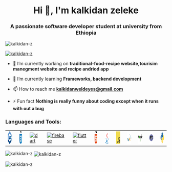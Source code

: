 <h1 align="center">Hi 👋, I'm kalkidan zeleke</h1>
<h3 align="center">A passionate software developer student at university from Ethiopia</h3>

<p align="left"> <img src="https://komarev.com/ghpvc/?username=kalkidan-z&label=Profile%20views&color=0e75b6&style=flat" alt="kalkidan-z" /> </p>

<p align="left"> <a href="https://github.com/ryo-ma/github-profile-trophy"><img src="https://github-profile-trophy.vercel.app/?username=kalkidan-z" alt="kalkidan-z" /></a> </p>

- 🔭 I’m currently working on **traditional-food-recipe website,tourisim manegment website and recipe andriod app**

- 🌱 I’m currently learning **Frameworks, backend development**

- 📫 How to reach me **kalkidanweldeyes@gmail.com**

- ⚡ Fun fact **Nothing is really funny about coding except when it runs with out a bug**

<h3 align="left">Languages and Tools:</h3>
<p align="left">
  <table>
    <tr>
      <td style="padding-right: 15px;">
        <a href="https://www.w3schools.com/cpp/" target="_blank" rel="noreferrer">
          <img src="https://raw.githubusercontent.com/devicons/devicon/master/icons/cplusplus/cplusplus-original.svg" alt="cplusplus" width="40" height="40"/>
        </a>
      </td>
      <td style="padding-right: 15px;">
        <a href="https://www.w3schools.com/css/" target="_blank" rel="noreferrer">
          <img src="https://raw.githubusercontent.com/devicons/devicon/master/icons/css3/css3-original-wordmark.svg" alt="css3" width="40" height="40"/>
        </a>
      </td>
      <td style="padding-right: 15px;">
        <a href="https://dart.dev" target="_blank" rel="noreferrer">
          <img src="https://www.vectorlogo.zone/logos/dartlang/dartlang-icon.svg" alt="dart" width="40" height="40"/>
        </a>
      </td>
      <td style="padding-right: 15px;">
        <a href="https://firebase.google.com/" target="_blank" rel="noreferrer">
           <img src="https://cdn.simpleicons.org/firebase/%23FFCA28" alt="firebase" width="40" height="40"/>
        </a>
      </td>
      <td style="padding-right: 15px;">
        <a href="https://flutter.dev" target="_blank" rel="noreferrer">
          <img src="https://www.vectorlogo.zone/logos/flutterio/flutterio-icon.svg" alt="flutter" width="40" height="40"/>
        </a>
      </td>
      <td style="padding-right: 15px;">
        <a href="https://www.w3.org/html/" target="_blank" rel="noreferrer">
          <img src="https://raw.githubusercontent.com/devicons/devicon/master/icons/html5/html5-original-wordmark.svg" alt="html5" width="40" height="40"/>
        </a>
      </td>
      <td style="padding-right: 15px;">
        <a href="https://www.java.com" target="_blank" rel="noreferrer">
          <img src="https://raw.githubusercontent.com/devicons/devicon/master/icons/java/java-original.svg" alt="java" width="40" height="40"/>
        </a>
      </td>
      <td style="padding-right: 15px;">
        <a href="https://developer.mozilla.org/en-US/docs/Web/JavaScript" target="_blank" rel="noreferrer">
          <img src="https://raw.githubusercontent.com/devicons/devicon/master/icons/javascript/javascript-original.svg" alt="javascript" width="40" height="40"/>
        </a>
      </td>
      <td style="padding-right: 15px;">
        <a href="https://www.mysql.com/" target="_blank" rel="noreferrer">
          <img src="https://raw.githubusercontent.com/devicons/devicon/master/icons/mysql/mysql-original-wordmark.svg" alt="mysql" width="40" height="40"/>
        </a>
      </td>
      <td style="padding-right: 15px;">
        <a href="https://nodejs.org" target="_blank" rel="noreferrer">
          <img src="https://raw.githubusercontent.com/devicons/devicon/master/icons/nodejs/nodejs-original-wordmark.svg" alt="nodejs" width="40" height="40"/>
        </a>
      </td>
      <td style="padding-right: 15px;">
        <a href="https://www.php.net" target="_blank" rel="noreferrer">
          <img src="https://raw.githubusercontent.com/devicons/devicon/master/icons/php/php-original.svg" alt="php" width="40" height="40"/>
        </a>
      </td>
      <td>
        <a href="https://www.python.org" target="_blank" rel="noreferrer">
          <img src="https://raw.githubusercontent.com/devicons/devicon/master/icons/python/python-original.svg" alt="python" width="40" height="40"/>
        </a>
      </td>
    </tr>
  </table>
</p>

<p><img align="left" src="https://github-readme-stats.vercel.app/api/top-langs?username=kalkidan-z&show_icons=true&locale=en&layout=compact" alt="kalkidan-z" /></p>

<p>&nbsp;<img align="center" src="https://github-readme-stats.vercel.app/api?username=kalkidan-z&show_icons=true&locale=en" alt="kalkidan-z" /></p>

<p><img align="center" src="https://github-readme-streak-stats.herokuapp.com/?user=kalkidan-z&" alt="kalkidan-z" /></p>


